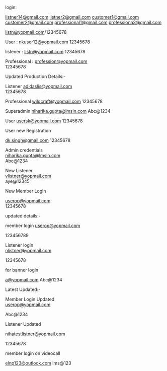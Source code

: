 
login: 

listner14@gmail.com
listner2@gmail.com
customer1@gmail.com
customer2@gmail.com
professional1@gmail.com
professiona3@gmail.com

listn@yopmail.com/12345678                                  


User : nkuser12@yopmail.com
12345678

listener : listn@yopmail.com
12345678

Professional : profession@yopmail.com                                    
12345678  

Updated Production Details:-    

Listener
adidaslis@yopmail.com  
12345678  

Professional
wildcraft@yopmail.com
12345678

Superadmin
niharika.gupta@lmsin.com
Abc@1234 

User 
usersk@yopmail.com
12345678 

User new Registration

dk.singh@gmail.com
12345678

Admin credentials  
niharika.gupta@lmsin.com  
Abc@1234

New Listener   
vlistner@yopmail.com  
aye@12345 

New Member Login

userop@yopmail.com              
12345678    

updated details:- 

member login
userop@yopmail.com

123456789 

Listener login  
nlistner@yopmail.com

12345678

for banner login

a@yopmail.com
Abc@1234               

Latest Updated:- 

Member Login Updated    
userop@yopmail.com 

Abc@1234

Listener Updated

nihatestlistner@yopmail.com 

12345678

member login on videocall

elnp123@outlook.com
lms@123

